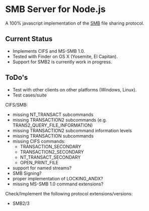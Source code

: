 # SMB Server for Node.js

A 100% javascript implementation of the [SMB][] file sharing protocol.

## Current Status

* Implements CIFS and MS-SMB 1.0. 
* Tested with Finder on OS X (Yosemite, El Capitan).
* Support for SMB2 is currently work in progress. 

## ToDo's

* Test with other clients on other platforms (Windows, Linux).
* Test cases/suite

CIFS/SMB:

* missing NT_TRANSACT subcommands
* missing TRANSACTION2 subcommands (e.g. TRANS2_QUERY_FILE_INFORMATION)
* missing TRANSACTION2 subcommand information levels
* missing TRANSACTION subcommands
* missing CIFS commands:
  * TRANSACTION_SECONDARY
  * TRANSACTION2_SECONDARY
  * NT_TRANSACT_SECONDARY
  * OPEN_PRINT_FILE
* support for named streams?
* SMB Signing?
* proper implementation of LOCKING_ANDX?
* missing MS-SMB 1.0 command extensions?

Check/Implement the following protocol extensions/versions:

* SMB2/3

[SMB]: http://en.wikipedia.org/wiki/Server_Message_Block